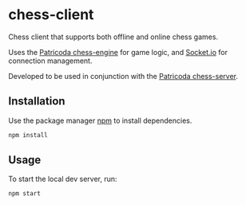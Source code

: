 # chess-client

Chess client that supports both offline and online chess games.

Uses the [Patricoda chess-engine](https://www.npmjs.com/package/@patricoda/chess-engine) for game logic, and [Socket.io](https://socket.io/) for connection management.

Developed to be used in conjunction with the [Patricoda chess-server](https://github.com/patricoda/chess-server).    

## Installation

Use the package manager [npm](https://www.npmjs.com/) to install dependencies.

```bash
npm install
```

## Usage
To start the local dev server, run:
```bash
npm start
```
